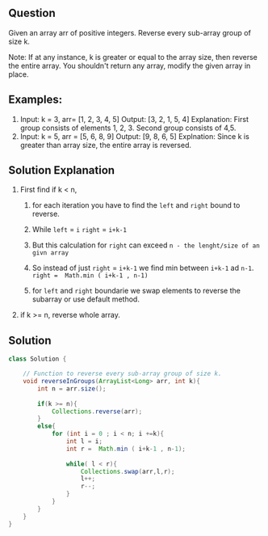 ## Question
Given an array arr of positive integers. Reverse every sub-array group of size k.

Note: If at any instance, k is greater or equal to the array size, then reverse the entire array. You shouldn't return any array, modify the given array in place.

## Examples:
1. Input: k = 3, arr= [1, 2, 3, 4, 5]
Output: [3, 2, 1, 5, 4]
Explanation: First group consists of elements 1, 2, 3. Second group consists of 4,5.
2. Input: k = 5, arr = [5, 6, 8, 9]
Output: [9, 8, 6, 5]
Explnation: Since k is greater than array size, the entire array is reversed.

## Solution Explanation
1. First find if k < n,
    1. for each iteration you have to find the `left` and `right` bound to reverse.
    2. While `left` = `i`
              `right` = `i+k-1`

    3. But this calculation for `right` can exceed `n - the lenght/size of an givn array`
    4. So instead of just `right` = `i+k-1` we find min between `i+k-1` ad `n-1`. `right =  Math.min ( i+k-1 , n-1)`
    5. for `left` and `right`  boundarie we swap elements to reverse the subarray or use default method.
2. if k >= n, reverse whole array.

## Solution

```java
class Solution {

    // Function to reverse every sub-array group of size k.
    void reverseInGroups(ArrayList<Long> arr, int k){
        int n = arr.size();
        
        if(k >= n){
            Collections.reverse(arr);
        }
        else{
            for (int i = 0 ; i < n; i +=k){
                int l = i;
                int r =  Math.min ( i+k-1 , n-1);
                
                while( l < r){
                    Collections.swap(arr,l,r);
                    l++;
                    r--;
                }
            }
        }
    }
}
```
